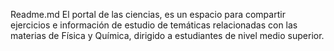 Readme.md
El portal de las ciencias, es un espacio para compartir ejercicios e información de estudio de temáticas relacionadas con las materias de Física y Química, dirigido a estudiantes de nivel medio superior.

